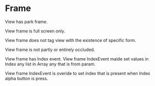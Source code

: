 # Frame

View has park frame.

View frame is full screen only.

View frame does not tag view with the existence of specific form.

View frame is not partly or entirely occluded.

View frame has Index event.
View frame IndexEvent maide set values in Index any list in Array any that is from param.

View frame IndexEvent is overide to set index that is present
when Index alpha button is press.